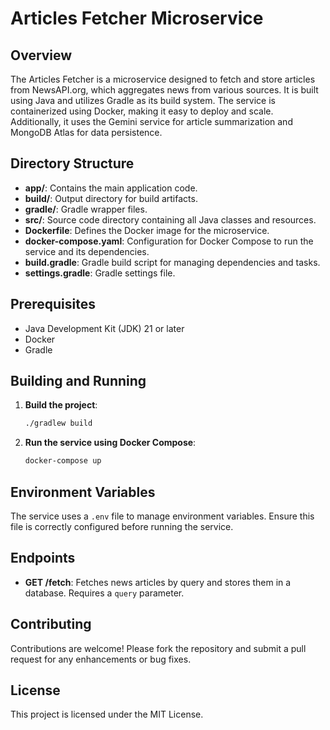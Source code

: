 # Articles Fetcher Microservice

## Overview

The Articles Fetcher is a microservice designed to fetch and store articles from NewsAPI.org, which aggregates news from various sources. It is built using Java and utilizes Gradle as its build system. The service is containerized using Docker, making it easy to deploy and scale. Additionally, it uses the Gemini service for article summarization and MongoDB Atlas for data persistence.

## Directory Structure

- **app/**: Contains the main application code.
- **build/**: Output directory for build artifacts.
- **gradle/**: Gradle wrapper files.
- **src/**: Source code directory containing all Java classes and resources.
- **Dockerfile**: Defines the Docker image for the microservice.
- **docker-compose.yaml**: Configuration for Docker Compose to run the service and its dependencies.
- **build.gradle**: Gradle build script for managing dependencies and tasks.
- **settings.gradle**: Gradle settings file.

## Prerequisites

- Java Development Kit (JDK) 21 or later
- Docker
- Gradle

## Building and Running

1. **Build the project**:

   ```bash
   ./gradlew build
   ```

2. **Run the service using Docker Compose**:

   ```bash
   docker-compose up
   ```

## Environment Variables

The service uses a `.env` file to manage environment variables. Ensure this file is correctly configured before running the service.

## Endpoints

- **GET /fetch**: Fetches news articles by query and stores them in a database. Requires a `query` parameter.

## Contributing

Contributions are welcome! Please fork the repository and submit a pull request for any enhancements or bug fixes.

## License

This project is licensed under the MIT License.
